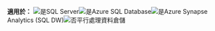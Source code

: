<Token>**適用於：** ![是](media/yes-icon.png)SQL Server![是](media/yes-icon.png)Azure SQL Database![是](media/yes-icon.png)Azure Synapse Analytics (SQL DW)![否](media/no-icon.png)平行處理資料倉儲</Token>

